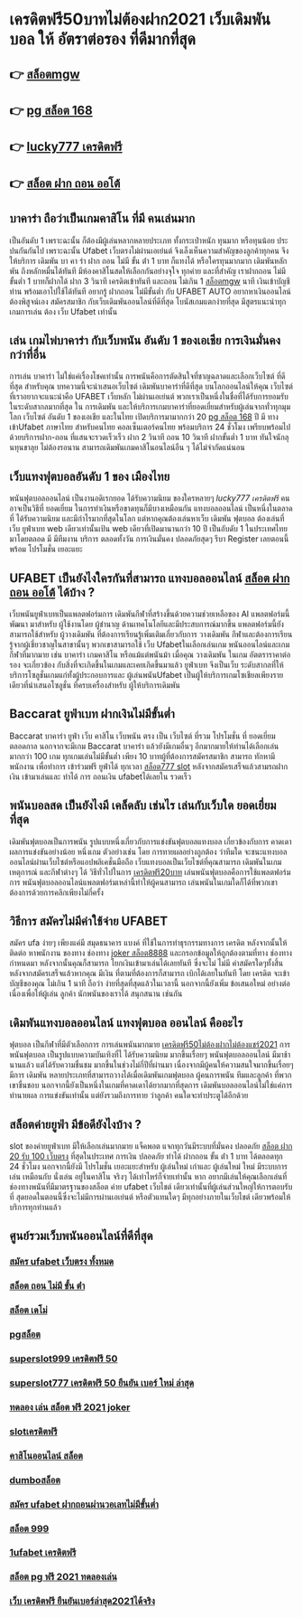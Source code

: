 # เครดิตฟรี50บาทไม่ต้องฝาก2021  เว็บเดิมพันบอล ให้ อัตราต่อรอง ที่ดีมากที่สุด  

## 👉 [สล็อตmgw](https://mabet.net/)
## 👉 [pg สล็อต 168](https://mabet.net/register/)
## 👉 [lucky777 เครดิตฟรี](https://mabet.net/pg-slot-credit-free/)
## 👉 [สล็อต ฝาก ถอน ออโต้](https://mabet.net/register/)

##  บาคาร่า ถือว่าเป็นเกมคาสิโน ที่มี คนเล่นมาก

เป็นอันดับ 1 เพราะฉะนั้น  ก็ต้องมีผู้เล่นหลากหลายประเภท ทั้งกระเป๋าหนัก ทุนมาก หรือทุนน้อย ประปนกันกันไป เพราะฉะนั้น Ufabet เว็บตรงไม่ผ่านเอเย่นต์  จึงเล็งเห็นความสำคัญของลูกค้าทุกคน จึงให้บริการ เดิมพัน  บา คา ร่า ฝาก ถอน ไม่มี ขั้น ต่ํา  1 บาท ก็แทงได้ หรือใครทุนมากมาก เดิมพันหลักพัน ถึงหลักหมื่นได้ทันที มีห้องคาสิโนสดให้เลือกกันอย่างจุใจ ทุกค่าย และที่สำคัญ เราฝากถอน ไม่มีขั้นต่ำ 1 บาทก็ฝากได้ ฝาก 3 วินาที เครดิตเข้าทันที และถอน ไม่เกิน 1 [สล็อตmgw](https://mabet.net/register/) นาที เงินเข้าบัญชีท่าน พร้อมเอาไปใช้ได้ทันที อยากรู้ ฝากถอน ไม่มีขั้นต่ำ กับ UFABET AUTO อยากหาเงินออนไลน์ ต้องพิสูจน์เอง สมัครสมาชิก กับเว็บเดิมพันออนไลน์ที่ดีที่สุด โบนัสเกมแตกง่ายที่สุด มีสูตรแนะนำทุกเกมการเล่น ต้อง  เว็บ Ufabet  เท่านั้น

## เล่น เกมไพ่บาคาร่า กับเว็บพนัน อันดับ 1 ของเอเชีย การเงินมั่นคงกว่าที่อื่น

 การเล่น  บาคาร่า ไม่ใช่แค่เรื่องโชคเท่านั้น การพนันคือการตัดสินใจที่ชาญฉลาดและเลือกเว็บไซต์ ที่ดีที่สุด  สำหรับคุณ บทความนี้จะนำเสนอเว็บไซต์ เดิมพันบาคาร่าที่ดีที่สุด  บนโลกออนไลน์ให้คุณ เว็บไซต์ที่เราอยากจะแนะนำคือ UFABET   เว็บหลัก ไม่ผ่านเอเย่นต์ พวกเราเป็นหนึ่งในชื่อที่ได้รับการยอมรับในระดับสากลมากที่สุด ใน การเดิมพัน  และให้บริการเกมบาคาร่าที่ยอดเยี่ยมสำหรับผู้เล่นจากทั่วทุกมุมโลก เว็บไซต์ อันดับ 1 ของเอเชีย และในไทย เปิดบริการมามากกว่า 20 [pg สล็อต 168](https://mabet.net/pg-slot-credit-free/) ปี มี  ทางเข้าUfabet ภาษาไทย สำหรับคนไทย คอลเซ็นเตอร์คนไทย พร้อมบริการ 24 ชั่วโมง  เพรียบพร้อมไปด้วยบริการฝาก-ถอน ที่แสนจะรวดเร็วเร็ว ฝาก 2 วินาที ถอน 10 วินาที ฝากขั้นต่ำ 1 บาท  ทันใจนักลุนทุนขาลุย ไม่ต้องรอนาน สามารถเดิมพันเกมคาสิโนอนไลน์อืน ๆ ได้ไม่จำกัดแน่นอน


##  เว็บแทงฟุตบอลอันดับ 1 ของ เมืองไทย  

พนันฟุตบอลออนไลน์   เป็นงานอดิเรกยอด ได้รับความนิยม ของใครหลายๆ *lucky777 เครดิตฟรี* คน อาจเป็นวิธีที่ ยอดเยี่ยม ในการทำเงินหรือขาดทุนก็มีบางเหมือนกัน  แทงบอลออนไลน์  เป็นหนึ่งในตลาดที่ ได้รับความนิยม และมีกำไรมากที่สุดในโลก แต่หากคุณต้องเล่นหาเว็บ เดิมพัน ฟุตบอล ต้องเล่นที่ เว็บ ยูฟ่าเบท   web เดียวเท่านั้นเป้น web เดียวที่เปิดมานานกว่า 10 ปี เป็นอับดับ 1 ในประเทศไทยมาโดยตลอด มี มีทีมงาน บริการ ตลอดทั้งวัน  การเงินมั่นคง ปลอดภัยสุดๆ รีบา Register เลยตอนนี้พร้อม โปรโมชั่น  เยอะแยะ


## UFABET เป็นยังไงใครกันที่สามารถ แทงบอลออนไลน์ [สล็อต ฝาก ถอน ออโต้](https://mabet.net/credit-free-new/)  ได้บ้าง ?

 เว็บพนันยูฟ่าเบทเป็นแพลตฟอร์มการ เดิมพันกีฬาที่สร้างขึ้นด้วยความช่วยเหลือของ AI แพลตฟอร์มนี้ พัฒนา มาสำหรับ ผู้ใช้งานโดย ผู้ชำนาญ ด้านเทคโนโลยีและมีประสบการณ์มากขึ้น แพลตฟอร์มนี้ยังสามารถใช้สำหรับ ผู้วางเดิมพัน ที่ต้องการเรียนรู้เพิ่มเติมเกี่ยวกับการ วางเดิมพัน กีฬาและต้องการเรียนรู้จากผู้เชี่ยวชาญในสาขานั้นๆ พวกเขาสามารถใช้  เว็บ Ufabetในเลือกเล่นเกม พนันออนไลน์และเกมกีฬาที่มากมาย เช่น บาคาร่า เกมคาสิโน หรือแม้แต่พนันม้า เมื่อคุณ วางเดิมพัน ในเกม อัตตราราคาต่อรอง จะเกี่ยวข้อง กับสิ่งที่จะเกิดขึ้นในเกมและเคยเกิดขึ้นมาแล้ว  ยูฟ่าเบท  จึงเป็นเว็บ ระดับสากลที่ให้บริการโซลูชั่นเกมแก่ทั้งผู้ประกอบการและ ผู้เล่นพนันUfabet เป็นผู้ให้บริการเกมโซเชียลเพียงรายเดียวที่นำเสนอโซลูชั่น  ที่ครบเครื่องสำหรับ ผู้ให้บริการเดิมพัน

##  Baccarat  ยูฟ่าเบท  ฝากเงินไม่มีขั้นต่ำ

 Baccarat บาคาร่า   ยูฟ่า  เว็บ คาสิโน  เว็บพนัน ตรง   เป็น เว็บไซต์ ที่รวม โปรโมชั่น ที่  ยอดเยี่ยม ตลอดกาล นอกจากจะมีเกม  Baccarat บาคาร่า  แล้วยังมีเกมอื่นๆ อีกมากมายให้ท่านได้เลือกเล่นมากกว่า 100 เกม ทุกเกมเล่นไม่มีขั้นต่ำ เพียง 10 บาทผู้ที่ต้องการสมัครสมาชิก สามารถ  ทักหามีพนักงาน เพื่อทำการ เข้าร่วมฟรี  ยูฟ่าได้ ทุกเวลา [สล็อต777 slot](https://member.mabet.net/?action=login)  หลังจากสมัครเสร็จแล้วสามรถฝากเงิน เข้ามาเล่นและ  ทำได้  การ ถอนเงิน ufabetได้เลยใน รวดเร็ว 

##  พนันบอลสด  เป็นยังไงมี เคล็ดลับ เช่นไร เล่นกับเว็บใด ยอดเยี่ยมที่สุด 

 เดิมพันฟุตบอลเป็นการพนัน รูปแบบหนึ่งเกี่ยวกับการแข่งขันฟุตบอลแทงบอล เกี่ยวข้องกับการ คาดเดา ผลการแข่งขันอย่างน้อย หนึ่งเกม ตัวอย่างเช่น โดย การทายผลอย่างถูกต้อง ว่าทีมใด จะชนะแทงบอล ออนไลน์ผ่านเว็บไซต์หรือแอปพลิเคชั่นมือถือ เว็บแทงบอลเป็นเว็บไซต์ที่คุณสามารถ เดิมพันในเกม เหตุการณ์ และกีฬาต่างๆ ได้ วิธีทั่วไปในการ [เครดิตฟรี20บาท](https://mabet.net/) เล่นพนันฟุตบอลคือการใช้แพลตฟอร์มการ พนันฟุตบอลออนไลน์แพลตฟอร์มเหล่านี้ทำให้ผู้คนสามารถ เล่นพนันในเกมใดก็ได้ที่พวกเขาต้องการด้วยการคลิกเพียงไม่กี่ครั้ง 

## วิธีการ สมัครไม่มีค่าใช้จ่าย UFABET  

สมัคร ufa ง่ายๆ  เพียงแค่มี  สมุดธนาคาร  แบงค์ ที่ใช้ในการทำธุรกรรมทางการ เครดิต หลังจากนั้นให้ติดต่อ หาพนักงาน ของทาง  ช่องทาง [joker สล็อต8888](https://mabet.net/credit-free-50/) และกรอกข้อมูลให้ถูกต้องตามที่ทาง ช่องทางกำหนดมา หลังจากนั้นคุณก็สามารถ  โยกเงินเข้ามาเล่นได้เลยทันที ซึ่งจะไม่ ไม่มี ค่าสมัครใดๆทั้งสิ้น หลังจากสมัครเสร็จแล้วหากคุณ มีเงิน ที่ตามที่ต้องการก็สามารถ  เบิกได้เลยในทันที โดย เครดิต จะเข้าบัญชีของคุณ  ไม่เกิน  1 นาที ถือว่า ง่ายที่สุดที่สุดแล้วในเวลานี้  นอกจากนี้ยังเพิ่ม ข้อเสนอใหม่ อย่างต่อเนื่องเพื่อให้ผู้เล่น ลูกค้า นักพนันของเราได้ สนุกสนาน เช่นกัน

##  เดิมพันแทงบอลออนไลน์  แทงฟุตบอล ออนไลน์ คืออะไร

ฟุตบอล  เป็นกีฬาที่มีตัวเลือกการ การเล่นพนันมากมาย [เครดิตฟรี50ไม่ต้องฝากไม่ต้องแชร์2021](https://mabet.net/credit-free-100/) การพนันฟุตบอล  เป็นรูปแบบความบันเทิงที่ไ ได้รับความนิยม มากขึ้นเรื่อยๆ พนันฟุตบอลออนไลน์   มีมาช้านานแล้ว แต่ได้รับความชื่นชม มากขึ้นในช่วงไม่กี่ปีที่ผ่านมา เนื่องจากมีผู้คนให้ความสนใจมากขึ้นเรื่อยๆ มีการ เดิมพัน หลายประเภทที่สามารถวางได้เมื่อเดิมพันเกมฟุตบอล   ผู้คนการพนัน ทีมและลูกค้า ที่พวกเขาชื่นชอบ นอกจากนี้ยังเป็นหนึ่งในเกมที่คาดเดาได้ยากมากที่สุดการ เดิมพันบอลออนไลน์ไม่ใช่แค่การทำนายผล การแข่งขันเท่านั้น แต่ยังรวมถึงการทาย ว่าลูกค้า คนใดจะทำประตูได้อีกด้วย

## สล็อตค่ายยูฟ่า มีข้อดียังไงบ้าง ?
 slot ของค่ายยูฟ่าเบท  มีให้เลือกเล่นมากมาย  แจ็คพอต แจกทุกวันมีระบบที่มั่นคง ปลอดภัย [สล็อต ฝาก 20 รับ 100 เว็บตรง](https://mabet.net/20-free-100/)  ที่สุดในประเทศ การเงิน  ปลอดภัย ทำได้  ฝากถอน ขั้น ต่ํา 1 บาท ได้ตลอดทุก 24 ชั่วโมง นอกจากนี้ยังมี โปรโมชั่น  เยอะแยะสำหรับ ผู้เล่นใหม่ เก่าและ ผู้เล่นใหม่ ใหม่ มีระบบการเล่น เหมือนกับ  นั่งเล่น อยู่ในคาสิโน  จริงๆ ได้เท่าไหร่ก็จ่ายเท่านั้น หาก อยากมีเล่นให้คุณเลือกเล่นที่ ช่องทางพนันที่มีมาตรฐานของสล็อต ค่าย ufabet เว็บไชต์ เดียวเท่านั้นที่ผู้เล่นส่วนใหญ่ให้การตอบรับที่ สุดยอดในตอนนี้ซึ่งจะไม่มีการผ่านเอเย่นต์ หรือตัวแทนใดๆ มีทุกอย่างภายในเว็บไชต์ เดียวพร้อมให้บริการทุกท่านแล้ว

## ศูนย์รวมเว็บพนันออนไลน์ที่ดีที่สุด

### [สมัคร ufabet เว็บตรง ทั้งหมด](https://atom.io/themes/MABET.net%20สล็อตเว็บตรง%20pg%20betflik%20เครดิตฟรี%20008%20สล็อต%20สล็อตอตกหนัก%2020รับ100)
### [สล็อต ถอน ไม่มี ขั้น ต่ํา](https://atom.io/themes/MABET.net%20สล็อตเว็บตรง%20สล็อต%20เข้าสู่ระบบ%20008%20สล็อต%20สล็อตอตกหนัก%2020รับ100)
### [สล็อต เดโม่](https://atom.io/themes/MABET.net%20สล็อตเว็บตรง%20สล็อต%20roma%20008%20สล็อต%20สล็อตอตกหนัก%2020รับ100)
### [pgสล็อต](https://atom.io/themes/MABET.net%20สล็อตเว็บตรง%20สล็อต%20เว็บ%20นอก%20008%20สล็อต%20สล็อตอตกหนัก%2020รับ100)
### [superslot999 เครดิตฟรี 50](https://atom.io/themes/MABET.net%20สล็อตเว็บตรง%20สล็อต%20ยู%20ฟ่า%20191%20008%20สล็อต%20สล็อตอตกหนัก%2020รับ100)
### [superslot777 เครดิตฟรี 50 ยืนยัน เบอร์ ใหม่ ล่าสุด](https://atom.io/themes/MABET.net%20สล็อตเว็บตรง%20superslot%20เครดิตฟรี30%20008%20สล็อต%20สล็อตอตกหนัก%2020รับ100)
### [ทดลอง เล่น สล็อต ฟรี 2021 joker](https://atom.io/themes/MABET.net%20สล็อตเว็บตรง%20สมัคร%20ufabet%201688%20008%20สล็อต%20สล็อตอตกหนัก%2020รับ100)
### [slotเครดิตฟรี](https://atom.io/themes/MABET.net%20สล็อตเว็บตรง%20สล็อต%20ถอนเงิน%20เข้า%20วอ%20ล%20เลท%20008%20สล็อต%20สล็อตอตกหนัก%2020รับ100)
### [คาสิโนออนไลน์ สล็อต](https://atom.io/themes/MABET.net%20สล็อตเว็บตรง%20เครดิตฟรี%20แค่%20ดาวน์โหลด%202021%20ล่าสุด%20008%20สล็อต%20สล็อตอตกหนัก%2020รับ100)
### [dumboสล็อต](https://atom.io/themes/MABET.net%20สล็อตเว็บตรง%20jdb%20เครดิตฟรี%20008%20สล็อต%20สล็อตอตกหนัก%2020รับ100)
### [สมัคร ufabet ฝากถอนผ่านวอเลทไม่มีขั้นต่ำ](https://atom.io/themes/MABET.net%20สล็อตเว็บตรง%20999สล็อต%20008%20สล็อต%20สล็อตอตกหนัก%2020รับ100)
### [สล็อต 999](https://atom.io/themes/MABET.net%20สล็อตเว็บตรง%20roar66%20เครดิตฟรี%20ล่าสุด%20008%20สล็อต%20สล็อตอตกหนัก%2020รับ100)
### [1ufabet เครดิตฟรี](https://atom.io/themes/MABET.net%20สล็อตเว็บตรง%20สล็อต%20วอ%20เลท%20เครดิตฟรี%20ไม่ต้องฝากก่อน%20ไม่ต้องแชร์%20ยืนยันเบอร์โทรศัพท์%20008%20สล็อต%20สล็อตอตกหนัก%2020รับ100)
### [สล็อต pg ฟรี 2021 ทดลองเล่น](https://atom.io/themes/MABET.net%20สล็อตเว็บตรง%20joker%20สล็อต777เครดิตฟรี%20008%20สล็อต%20สล็อตอตกหนัก%2020รับ100)
### [เว็บ เครดิตฟรี ยืนยันเบอร์ล่าสุด2021ได้จริง](https://atom.io/themes/MABET.net%20สล็อตเว็บตรง%20เครดิตฟรี50ไม่ต้องฝากไม่ต้องแชร์2021%20008%20สล็อต%20สล็อตอตกหนัก%2020รับ100)
